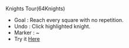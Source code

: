 Knights Tour(64Knights)
 - Goal : Reach every square with no repetition.
 - Undo : Click highlighted knight.
 - Marker : ~
 - Try it [Here](https://sarthakshinde07.github.io/64knights/)
